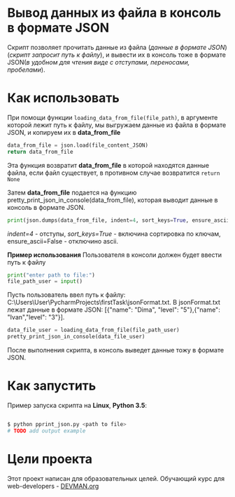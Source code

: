 # Вывод данных из файла в консоль в формате JSON

Скрипт позволяет прочитать данные из файла (*данные в формате JSON*)(*скрипт запросит путь к файлу*), и вывести их в консоль тоже в формате JSON(*в удобном для чтения виде с отступами, переносами, пробелами*). 

# Как использовать

При помощи функции `loading_data_from_file(file_path)`, в аргументе которой лежит путь к файлу, мы выгружаем данные из файла в формате JSON, и копируем их в **data_from_file**
```python 
data_from_file = json.load(file_content_JSON)
return data_from_file
```
Эта функция возвратит **data_from_file** в которой находятся данные файла, если файл существует, в противном случае возвратится `return None`  

Затем **data_from_file** подается на функцию pretty_print_json_in_console(data_from_file), которая выводит данные в консоль в формате JSON.
```python
print(json.dumps(data_from_file, indent=4, sort_keys=True, ensure_ascii=False))
```
*indent=4* - отступы, *sort_keys=True* - включина сортировка по ключам, ensure_ascii=False - отключино  ascii.

**Пример использования**
Пользователя в консоли должен будет ввести путь к файлу
```python
print("enter path to file:")
file_path_user = input()
```    
Пусть пользователь ввел путь к файлу: C:\Users\User\PycharmProjects\firstTask\jsonFormat.txt. В jsonFormat.txt лежат данные в формате JSON: [{"name": "Dima", "level": "5"},{"name": "Ivan","level": "3"}]. 
```python 
data_file_user = loading_data_from_file(file_path_user)
pretty_print_json_in_console(data_file_user)
```
После выполнения скрипта, в консоль выведет данные тожу в формате JSON.


# Как запустить

Пример запуска скрипта на **Linux**, **Python 3.5**:

```bash

$ python pprint_json.py <path to file>
# TODO add output example

```

# Цели проекта 

Этот проект написан для образовательных целей. Обучающий курс для web-developers - [DEVMAN.org](https://devman.org)
